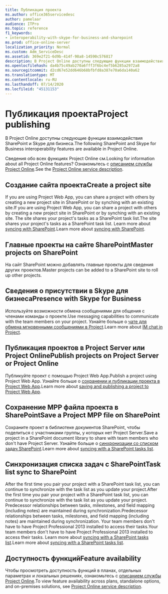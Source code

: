 ```yaml
---
title: Публикация проекта
ms.author: office365servicedesc
author: pamelaar
audience: ITPro
ms.topic: reference
f1_keywords:
- interoperability-with-skype-for-business-and-sharepoint
ms.prod: office-online-server
localization_priority: Normal
ms.custom: Adm_ServiceDesc
ms.assetid: 369e2f21-6d9b-414f-98a8-14590c576817
description: В Project Online доступны следующие функции взаимодействия SharePoint и Skype для бизнеса.
ms.openlocfilehash: da4b75c49ab270a6fff3f6bc4ef5b6285a2972a8
ms.sourcegitcommit: d2cd67e52dd646b68bfbfd8a387e70a6da140a62
ms.translationtype: MT
ms.contentlocale: ru-RU
ms.lasthandoff: 07/14/2020
ms.locfileid: "45131153"
---
```

# <a name="project-publishing"></a><span data-ttu-id="01665-103">Публикация проекта</span><span class="sxs-lookup"><span data-stu-id="01665-103">Project publishing</span></span>

<span data-ttu-id="01665-104">В Project Online доступны следующие функции взаимодействия SharePoint и Skype для бизнеса.</span><span class="sxs-lookup"><span data-stu-id="01665-104">The following SharePoint and Skype for Business interoperability features are available in Project Online.</span></span>
  
<span data-ttu-id="01665-105">Сведения обо всех функциях Project Online см.</span><span class="sxs-lookup"><span data-stu-id="01665-105">Looking for information about all Project Online features?</span></span> <span data-ttu-id="01665-106">Ознакомьтесь с [описанием службы Project Online](project-online-service-description.md).</span><span class="sxs-lookup"><span data-stu-id="01665-106">See the [Project Online service description](project-online-service-description.md).</span></span>
  
## <a name="create-a-project-site"></a><span data-ttu-id="01665-107">Создание сайта проекта</span><span class="sxs-lookup"><span data-stu-id="01665-107">Create a project site</span></span>

<span data-ttu-id="01665-108">If you are using Project Web App, you can share a project with others by creating a new project site in SharePoint or by synching with an existing site.</span><span class="sxs-lookup"><span data-stu-id="01665-108">If you are using Project Web App, you can share a project with others by creating a new project site in SharePoint or by synching with an existing site.</span></span> <span data-ttu-id="01665-109">The site shares your project's tasks as a SharePoint task list.</span><span class="sxs-lookup"><span data-stu-id="01665-109">The site shares your project's tasks as a SharePoint task list.</span></span> <span data-ttu-id="01665-110">Learn more about [syncing with SharePoint](https://go.microsoft.com/fwlink/p/?LinkId=271352).</span><span class="sxs-lookup"><span data-stu-id="01665-110">Learn more about [syncing with SharePoint](https://go.microsoft.com/fwlink/p/?LinkId=271352).</span></span>
  
## <a name="master-projects-on-sharepoint"></a><span data-ttu-id="01665-111">Главные проекты на сайте SharePoint</span><span class="sxs-lookup"><span data-stu-id="01665-111">Master projects on SharePoint</span></span>

<span data-ttu-id="01665-112">На сайт SharePoint можно добавлять главные проекты для сведения других проектов.</span><span class="sxs-lookup"><span data-stu-id="01665-112">Master projects can be added to a SharePoint site to roll up other projects.</span></span> 
  
## <a name="presence-with-skype-for-business"></a><span data-ttu-id="01665-113">Сведения о присутствии в Skype для бизнеса</span><span class="sxs-lookup"><span data-stu-id="01665-113">Presence with Skype for Business</span></span>

<span data-ttu-id="01665-114">Используйте возможности обмена сообщениями для общения с членами команды о проекте.</span><span class="sxs-lookup"><span data-stu-id="01665-114">Use messaging capabilities to communicate with the team members on your project.</span></span> <span data-ttu-id="01665-115">Узнайте больше о [чате для обмена мгновенными сообщениями в Project](https://go.microsoft.com/fwlink/p/?LinkId=271351).</span><span class="sxs-lookup"><span data-stu-id="01665-115">Learn more about [IM chat in Project](https://go.microsoft.com/fwlink/p/?LinkId=271351).</span></span>
  
## <a name="publish-projects-on-project-server-or-project-online"></a><span data-ttu-id="01665-116">Публикация проектов в Project Server или Project Online</span><span class="sxs-lookup"><span data-stu-id="01665-116">Publish projects on Project Server or Project Online</span></span>

<span data-ttu-id="01665-117">Публикуйте проект с помощью Project Web App.</span><span class="sxs-lookup"><span data-stu-id="01665-117">Publish a project using Project Web App.</span></span> <span data-ttu-id="01665-118">Узнайте больше о [сохранении и публикации проекта в Project Web App](https://go.microsoft.com/fwlink/p/?LinkId=271354).</span><span class="sxs-lookup"><span data-stu-id="01665-118">Learn more about [saving and publishing a project to Project Web App](https://go.microsoft.com/fwlink/p/?LinkId=271354).</span></span>
  
## <a name="save-a-project-mpp-file-on-sharepoint"></a><span data-ttu-id="01665-119">Сохранение MPP файла проекта в SharePoint</span><span class="sxs-lookup"><span data-stu-id="01665-119">Save a Project MPP file on SharePoint</span></span>

<span data-ttu-id="01665-120">Сохраните проект в библиотеке документов SharePoint, чтобы поделиться с участниками группы, у которых нет Project Server.</span><span class="sxs-lookup"><span data-stu-id="01665-120">Save a project in a SharePoint document library to share with team members who don't have Project Server.</span></span> <span data-ttu-id="01665-121">Узнайте больше о [синхронизации со списком задач SharePoint](https://go.microsoft.com/fwlink/p/?LinkId=271353).</span><span class="sxs-lookup"><span data-stu-id="01665-121">Learn more about [syncing with a SharePoint tasks list](https://go.microsoft.com/fwlink/p/?LinkId=271353).</span></span>
  
## <a name="task-list-sync-to-sharepoint"></a><span data-ttu-id="01665-122">Синхронизация списка задач с SharePoint</span><span class="sxs-lookup"><span data-stu-id="01665-122">Task list sync to SharePoint</span></span>

<span data-ttu-id="01665-123">After the first time you pair your project with a SharePoint task list, you can continue to synchronize with the task list as you update your project.</span><span class="sxs-lookup"><span data-stu-id="01665-123">After the first time you pair your project with a SharePoint task list, you can continue to synchronize with the task list as you update your project.</span></span> <span data-ttu-id="01665-124">Predecessor relationships between tasks, milestones, and field mapping (including notes) are maintained during synchronization.</span><span class="sxs-lookup"><span data-stu-id="01665-124">Predecessor relationships between tasks, milestones, and field mapping (including notes) are maintained during synchronization.</span></span> <span data-ttu-id="01665-125">Your team members don't have to have Project Professional 2013 installed to access their tasks.</span><span class="sxs-lookup"><span data-stu-id="01665-125">Your team members don't have to have Project Professional 2013 installed to access their tasks.</span></span> <span data-ttu-id="01665-126">Learn more about [syncing with a SharePoint tasks list](https://go.microsoft.com/fwlink/p/?LinkId=271353).</span><span class="sxs-lookup"><span data-stu-id="01665-126">Learn more about [syncing with a SharePoint tasks list](https://go.microsoft.com/fwlink/p/?LinkId=271353).</span></span>
  
## <a name="feature-availability"></a><span data-ttu-id="01665-127">Доступность функций</span><span class="sxs-lookup"><span data-stu-id="01665-127">Feature availability</span></span>

<span data-ttu-id="01665-128">Чтобы просмотреть доступность функций в планах, отдельных параметрах и локальных решениях, ознакомьтесь с [описанием службы Project Online](project-online-service-description.md).</span><span class="sxs-lookup"><span data-stu-id="01665-128">To view feature availability across plans, standalone options, and on-premises solutions, see [Project Online service description](project-online-service-description.md).</span></span>
  

